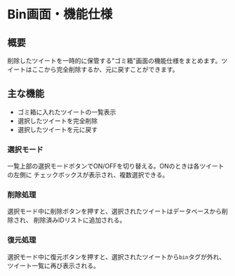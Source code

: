 # Bin画面・機能仕様

## 概要
削除したツイートを一時的に保管する"ゴミ箱"画面の機能仕様をまとめます。ツイートはここから完全削除するか、元に戻すことができます。

## 主な機能
- ゴミ箱に入れたツイートの一覧表示
- 選択したツイートを完全削除
- 選択したツイートを元に戻す

### 選択モード
一覧上部の選択モードボタンでON/OFFを切り替える。ONのときは各ツイートの左側に
チェックボックスが表示され、複数選択できる。

### 削除処理
選択モード中に削除ボタンを押すと、選択されたツイートはデータベースから削除され、
削除済みIDリストに追加される。

### 復元処理
選択モード中に復元ボタンを押すと、選択されたツイートから`bin`タグが外れ、
ツイート一覧に再び表示される。


